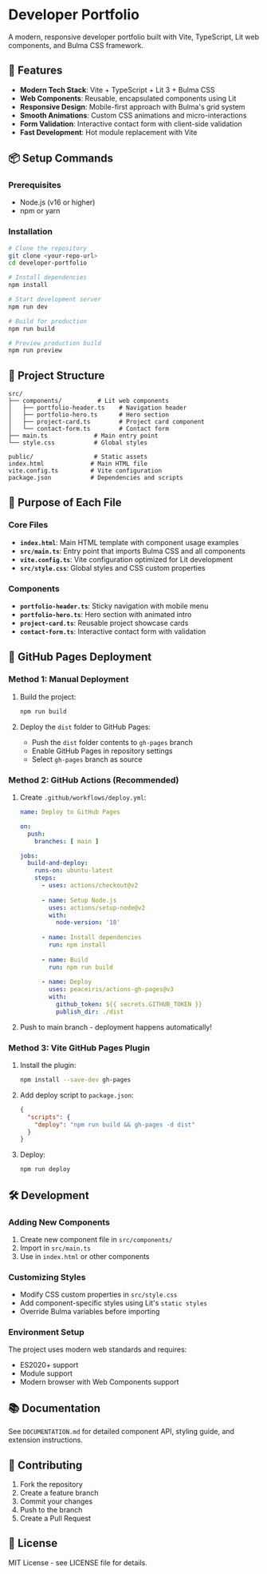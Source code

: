 # Developer Portfolio

A modern, responsive developer portfolio built with Vite, TypeScript, Lit web components, and Bulma CSS framework.

## 🚀 Features

- **Modern Tech Stack**: Vite + TypeScript + Lit 3 + Bulma CSS
- **Web Components**: Reusable, encapsulated components using Lit
- **Responsive Design**: Mobile-first approach with Bulma's grid system
- **Smooth Animations**: Custom CSS animations and micro-interactions
- **Form Validation**: Interactive contact form with client-side validation
- **Fast Development**: Hot module replacement with Vite

## 📦 Setup Commands

### Prerequisites
- Node.js (v16 or higher)
- npm or yarn

### Installation
```bash
# Clone the repository
git clone <your-repo-url>
cd developer-portfolio

# Install dependencies
npm install

# Start development server
npm run dev

# Build for production
npm run build

# Preview production build
npm run preview
```

## 📁 Project Structure

```
src/
├── components/          # Lit web components
│   ├── portfolio-header.ts    # Navigation header
│   ├── portfolio-hero.ts      # Hero section
│   ├── project-card.ts        # Project card component
│   └── contact-form.ts        # Contact form
├── main.ts             # Main entry point
└── style.css           # Global styles

public/                 # Static assets
index.html             # Main HTML file
vite.config.ts         # Vite configuration
package.json           # Dependencies and scripts
```

## 🎯 Purpose of Each File

### Core Files
- **`index.html`**: Main HTML template with component usage examples
- **`src/main.ts`**: Entry point that imports Bulma CSS and all components
- **`vite.config.ts`**: Vite configuration optimized for Lit development
- **`src/style.css`**: Global styles and CSS custom properties

### Components
- **`portfolio-header.ts`**: Sticky navigation with mobile menu
- **`portfolio-hero.ts`**: Hero section with animated intro
- **`project-card.ts`**: Reusable project showcase cards
- **`contact-form.ts`**: Interactive contact form with validation

## 🚀 GitHub Pages Deployment

### Method 1: Manual Deployment
1. Build the project:
   ```bash
   npm run build
   ```

2. Deploy the `dist` folder to GitHub Pages:
   - Push the `dist` folder contents to `gh-pages` branch
   - Enable GitHub Pages in repository settings
   - Select `gh-pages` branch as source

### Method 2: GitHub Actions (Recommended)
1. Create `.github/workflows/deploy.yml`:
   ```yaml
   name: Deploy to GitHub Pages
   
   on:
     push:
       branches: [ main ]
   
   jobs:
     build-and-deploy:
       runs-on: ubuntu-latest
       steps:
         - uses: actions/checkout@v2
         
         - name: Setup Node.js
           uses: actions/setup-node@v2
           with:
             node-version: '18'
             
         - name: Install dependencies
           run: npm install
           
         - name: Build
           run: npm run build
           
         - name: Deploy
           uses: peaceiris/actions-gh-pages@v3
           with:
             github_token: ${{ secrets.GITHUB_TOKEN }}
             publish_dir: ./dist
   ```

2. Push to main branch - deployment happens automatically!

### Method 3: Vite GitHub Pages Plugin
1. Install the plugin:
   ```bash
   npm install --save-dev gh-pages
   ```

2. Add deploy script to `package.json`:
   ```json
   {
     "scripts": {
       "deploy": "npm run build && gh-pages -d dist"
     }
   }
   ```

3. Deploy:
   ```bash
   npm run deploy
   ```

## 🛠️ Development

### Adding New Components
1. Create new component file in `src/components/`
2. Import in `src/main.ts`
3. Use in `index.html` or other components

### Customizing Styles
- Modify CSS custom properties in `src/style.css`
- Add component-specific styles using Lit's `static styles`
- Override Bulma variables before importing

### Environment Setup
The project uses modern web standards and requires:
- ES2020+ support
- Module support
- Modern browser with Web Components support

## 📚 Documentation

See `DOCUMENTATION.md` for detailed component API, styling guide, and extension instructions.

## 🤝 Contributing

1. Fork the repository
2. Create a feature branch
3. Commit your changes
4. Push to the branch
5. Create a Pull Request

## 📄 License

MIT License - see LICENSE file for details.